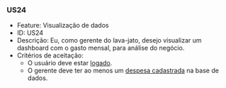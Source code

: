 ### US24

- Feature: Visualização de dados
- ID: US24
- Descrição: Eu, como gerente do lava-jato, desejo visualizar um dashboard com o gasto mensal, para análise do negócio.
- Critérios de aceitação:
    *  O usuário deve estar <a href="../../diagramas/casosDeUso/UC11">logado</a>.
    *  O gerente deve ter ao menos um <a href="../../diagramas/casosDeUso/UC02">despesa cadastrada</a> na base de dados.